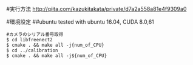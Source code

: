 #実行方法
http://qiita.com/kazukitakata/private/d7a2a558a81e4f9309a0

#環境設定
##ubuntu
tested with ubuntu 16.04, CUDA 8.0,61

```
#カメラのシリアル番号取得
$ cd libfreenect2
$ cmake . && make all -j{num_of_CPU}
$ cd ../calibration
$ cmake . && make all -j${num_of_CPU}
```
